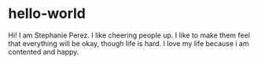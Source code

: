 # hello-world
Hi!  I am Stephanie Perez. I like cheering people up. I like to make them feel that everything will be okay, though life is hard. I love my life because i am contented and happy.
